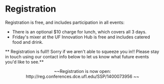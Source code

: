 # Registration

Registration is free, and includes participation in all events:
* There is an optional $10 charge for lunch, which covers all 3 days.
* Friday's mixer at the UF Innovation Hub is free and includes catered food and drink.

** Registration is full!! Sorry if we aren't able to squeeze you in!! Please stay in touch using our contact info below to let us know what future events you'd like to see.**

<center>
~~Registration is now open:
http://reg.conferences.dce.ufl.edu/SSP/1400073956 ~~
</center>
